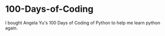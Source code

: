 # 100-Days-of-Coding
I bought Angela Yu's 100 Days of Coding of Python to help me learn python again.
